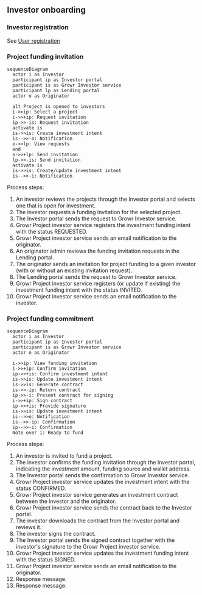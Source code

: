 ## Investor onboarding

### Investor registration

See [User registration](#ref-2-3-ur)

### Project funding invitation

```mermaid
sequenceDiagram
  actor i as Investor
  participant ip as Investor portal
  participant is as Growr Investor service
  participant lp as Lending portal
  actor o as Originator

  alt Project is opened to investors
  i->>ip: Select a project
  i->>+ip: Request invitation
  ip->>-is: Request invitation
  activate is
  is->>is: Create investment intent
  is-->>-o: Notification
  o->>lp: View requests
  end
  o->>+lp: Send invitation
  lp->>-is: Send invitation
  activate is
  is->>is: Create/update investment intent
  is-->>-i: Notification
```

Process steps:

1. An investor reviews the projects through the Investor portal and selects one that is open for investment.
2. The investor requests a funding invitation for the selected project.
3. The Investor portal sends the request to Growr Investor service.
4. Growr Project investor service registers the investment funding intent with the status REQUESTED.
5. Growr Project investor service sends an email notification to the originator.
6. An originator admin reviews the funding invitation requests in the Lending portal.
7. The originator sends an invitation for project funding to a given investor (with or without an existing invitation request).
8. The Lending portal sends the request to Growr Investor service.
9. Growr Project investor service registers (or update if existing) the investment funding intent with the status INVITED.
10. Growr Project investor service sends an email notification to the investor.

### Project funding commitment

```mermaid
sequenceDiagram
  actor i as Investor
  participant ip as Investor portal
  participant is as Growr Investor service
  actor o as Originator

  i->>ip: View funding invitation
  i->>+ip: Confirm invitation
  ip->>+is: Confirm investment intent
  is->>is: Update investment intent
  is->>is: Generate contract
  is->>-ip: Return contract
  ip->>-i: Present contract for signing
  i->>+ip: Sign contract
  ip->>+is: Provide signature
  is->>is: Update investment intent
  is-->>o: Notification
  is-->>-ip: Confirmation
  ip-->>-i: Confirmation
  Note over i: Ready to fund
```

Process steps:

1. An investor is invited to fund a project.
2. The investor confirms the funding invitation through the Investor portal, indicating the investment amount, funding source and wallet address.
3. The Investor portal sends the confirmation to Growr Investor service.
4. Growr Project investor service updates the investment intent with the status CONFIRMED.
5. Growr Project investor service generates an investment contract between the investor and the originator.
6. Growr Project investor service sends the contract back to the Investor portal.
7. The investor downloads the contract from the Investor portal and reviews it.
8. The investor signs the contract.
9. The Investor portal sends the signed contract together with the investor's signature to the Growr Project investor service.
10. Growr Project investor service updates the investment funding intent with the status SIGNED.
11. Growr Project investor service sends an email notification to the originator.
12. Response message.
13. Response message.

<div style="page-break-after: always;"></div>
